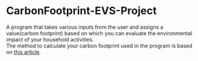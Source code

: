 # CarbonFootprint-EVS-Project
A program that takes various inputs from the user and assigns a value(carbon footprint) based on which you can evaluate the environmental impact of your household activities.    
The method to calculate your carbon footprint used in the program is based on [this article](https://www.wikihow.com/Calculate-Your-Carbon-Footprint).     
